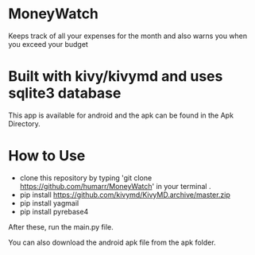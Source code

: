 # MoneyWatch
Keeps track of all your expenses for the month and also warns you when you exceed your budget

# Built with kivy/kivymd and uses sqlite3 database
This app is available for android and the apk can be found in the Apk Directory.


# How to Use
* clone this repository by typing 'git clone https://github.com/humarr/MoneyWatch' in your terminal .
* pip install https://github.com/kivymd/KivyMD.archive/master.zip
* pip install yagmail
* pip install pyrebase4

After these, run the main.py file.

You can also download the android apk file from the apk folder.

